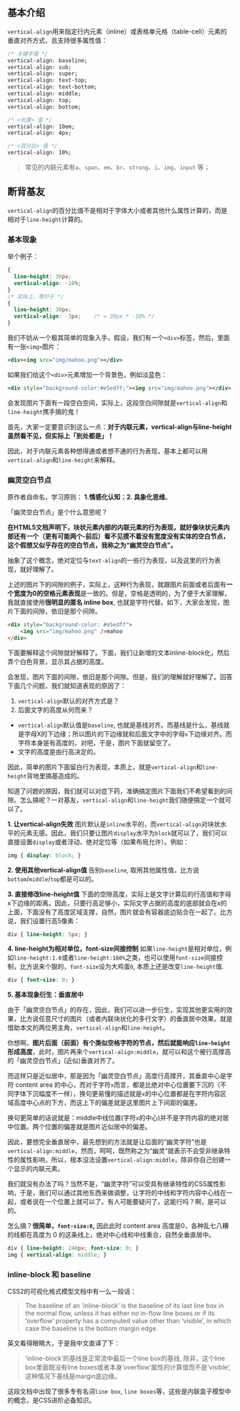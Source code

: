 ## 基本介绍

`vertical-align`用来指定行内元素（inline）或表格单元格（table-cell）元素的垂直对齐方式，且支持很多属性值：

```css
/* 关键字值 */
vertical-align: baseline;
vertical-align: sub;
vertical-align: super;
vertical-align: text-top;
vertical-align: text-bottom;
vertical-align: middle;
vertical-align: top;
vertical-align: bottom;

/* <长度> 值 */
vertical-align: 10em;
vertical-align: 4px;

/* <百分比> 值 */
vertical-align: 10%;
```

> 常见的内联元素有`a`、`span`、`em`、`br`、`strong`、`i`、`img`、`input` 等；

## 断背基友

`vertical-align`的百分比值不是相对于字体大小或者其他什么属性计算的，而是相对于`line-height`计算的。

### 基本现象

举个例子：

```css
{
  line-height: 30px;
  vertical-align: -10%;
}
/* 实际上，等价于 */
{
  line-height: 30px;
  vertical-align: -3px;    /* = 30px * -10% */  
}
```

我们不妨从一个极其简单的现象入手。假设，我们有一个`<div>`标签，然后，里面有一张`<img>`图片：

```xml
<div><img src="img/mahoo.png"></div>
```

如果我们给这个`<div>`元素增加一个背景色，例如淡蓝色：

```xml
<div style="background-color:#e5edff;"><img src="img/mahoo.png"></div>
```

会发现图片下面有一段空白空间，实际上，这段空白间隙就是`vertical-align`和`line-height`携手搞的鬼！

首先，大家一定要意识到这么一点：**对于内联元素，vertical-align与line-height虽然看不见，但实际上「到处都是」！**


因此，对于内联元素各种想得通或者想不通的行为表现，基本上都可以用`vertical-align`和`line-height`来解释。

### 幽灵空白节点

原作者自命名，学习原则： **1.情感化认知**；**2. 具象化思维**。

「幽灵空白节点」是个什么意思呢？

**在HTML5文档声明下，块状元素内部的内联元素的行为表现，就好像块状元素内部还有一个（更有可能两个-前后）看不见摸不着没有宽度没有实体的空白节点，这个假想又似乎存在的空白节点，我称之为“幽灵空白节点”。**

抽象了这个概念，绝对定位与`text-align`的一些行为表现，以及这里的行为表现，就好理解了。

上述的图片下的间隙的例子，实际上，这种行为表现，就跟图片前面或者后面有**一个宽度为0的空格元素表现**是一致的。但是，空格是透明的，为了便于大家理解，我就直接使用**很明显的匿名 inline box**, 也就是字符代替。如下，大家会发现，图片下面的间隙，依旧是那个间隙。

```html
<div style="background-color: #e5edff">
    <img src="img/mahoo.png" />mahoo
</div>
```

下面要解释这个间隙就好解释了。下面，我们让新增的文本inline-block化，然后弄个白色背景，显示其占据的高度。

会发现，图片下面的间隙，依旧是那个间隙。但是，我们的理解就好理解了。回答下面几个问题，我们就知道表现的原因了：

1. `vertical-align`默认的对齐方式是？
2. 后面文字的高度从何而来？

+ `vertical-align`默认值是`baseline`, 也就是基线对齐。而基线是什么，基线就是字母X的下边缘；所以图片的下边缘就和后面文字中的字母`x`下边缘对齐。而字符本身是有高度的，对吧，于是，图片下面就留空了。
+ 文字的高度是由行高决定的。

因此，简单的图片下面留白行为表现，本质上，就是`vertical-align`和`line-height`背地里搞基造成的。

知道了问题的原因，我们就可以对症下药，准确搞定图片下面我们不希望看到的间隙。怎么搞呢？一对基友，`vertical-align`和`line-height`我们随便搞定一个就可以了。

**1. 让vertical-align失效**
图片默认是`inline`水平的，而`vertical-align`对块状水平的元素无感。因此，我们只要让图片`display`水平为`block`就可以了，我们可以直接设置`display`或者浮动、绝对定位等（如果布局允许）。例如：

```css
img { display: block; }
```

**2. 使用其他vertical-align值**
告别`baseline`, 取用其他属性值，比方说`bottom`/`middle`/`top`都是可以的。

**3. 直接修改line-height值**
下面的空隙高度，实际上是文字计算后的行高值和字母x下边缘的距离。因此，只要行高足够小，实际文字占据的高度的底部就会在x的上面，下面没有了高度区域支撑，自然，图片就会有容器底边贴合在一起了。比方说，我们设置行高5像素：

```css
div { line-height: 5px; }
```

**4. line-height为相对单位，font-size间接控制**
如果`line-height`是相对单位，例如`line-height:1.6`或者`line-height:160%`之类，也可以使用`font-size`间接控制，比方说来个狠的，`font-size`设为大鸡蛋`0`, 本质上还是改变`line-height`值.

```css
div { font-size: 0; }
```

**5. 基本现象衍生：垂直居中**

由于「幽灵空白节点」的存在，因此，我们可以进一步衍生，实现其他更实用的效果，比方说任意尺寸的图片（或者内联块状化的多行文字）的垂直居中效果。就是借助本文的两位男主角，`vertical-align`和`line-height`。

你想啊，**图片后面（前面）有个类似空格字符的节点，然后就能响应`line-height`形成高度**，此时，图片再来个`vertical-align:middle`，就可以和这个被行高撑高的「幽灵空白节点」(近似)垂直对齐了。

而这样只是近似居中，那是因为「幽灵空白节点」高度行高撑开，其垂直中心是字符 content area 的中心，而对于字符`x`而言，都是比绝对中心位置要下沉的（不同字体下沉幅度不一样），换句更易懂的描述就是`x`的中心位置都是在字符内容区域高度中心点的下方，而这上下的偏差就是这里图片上下间距的偏差。

换句更简单的话说就是：middle中线位置(字符`x`的中心)并不是字符内容的绝对居中位置。两个位置的偏差就是图片近似居中的偏差。

因此，要想完全垂直居中，最先想到的方法就是让后面的“幽灵字符”也是`vertical-align:middle`，然而，呵呵，既然称之为“幽灵”就表示不会受非继承特性的属性影响，所以，根本没法设置`vertical-align:middle`，除非你自己创建一个显示的内联元素。

我们就没有办法了吗？当然不是，“幽灵字符”可以受具有继承特性的CSS属性影响，于是，我们可以通过其他东西来做调整，让字符的中线和字符内容中心线在一起，或者说在一个位置上就可以了。有人可能要疑问了，这能行吗？啊，是可以的。

怎么搞？**很简单，`font-size:0`,** 因此此时 content area 高度是0，各种乱七八糟的线都在高度为 0 的这条线上，绝对中心线和中线重合，自然全垂直居中。

```css
div { line-height: 240px; font-size: 0; }
img { vertical-align: middle; }
```

### inline-block 和 baseline

CSS2的可视化格式模型文档中有一么一段话：

> The baseline of an ‘inline-block’ is the baseline of its last line box in the normal flow, unless it has either no in-flow line boxes or if its ‘overflow’ property has a computed value other than ‘visible’, in which case the baseline is the bottom margin edge.

英文看得眼睛大，于是我中文直译了下：

> ‘inline-block’的基线是正常流中最后一个line box的基线, 除非，这个line box里面既没有line boxes或者本身’overflow’属性的计算值而不是’visible’, 这种情况下基线是margin底边缘。

这段文档中出现了很多专有名词`line box`, `line boxes`等，这些是内联盒子模型中的概念，是CSS进阶必备知识。
